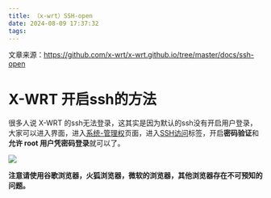 ```yaml
---
title: （x-wrt）SSH-open
date: 2024-08-09 17:37:32
tags:
---
```


文章来源：https://github.com/x-wrt/x-wrt.github.io/tree/master/docs/ssh-open

# X-WRT 开启ssh的方法

很多⼈说 X-WRT 的ssh无法登录，这其实是因为默认的ssh没有开启用户登录，大家可以进入界面，进入[系统-管理权](#)页面，进入[SSH访问](#)标签，开启**密码验证**和**允许 root 用户凭密码登录**就可以了。

![](https://jsd.xcqcoo.top/gh/x-wrt/x-wrt.github.io@master/docs/ssh-open/ssh1.png)

**注意请使用谷歌浏览器，火狐浏览器，微软的浏览器，其他浏览器存在不可预知的问题。**
